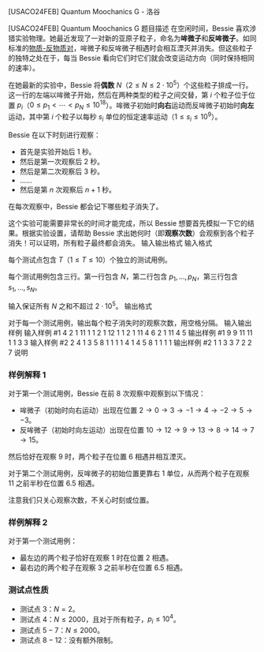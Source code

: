 



[USACO24FEB] Quantum Moochanics G - 洛谷














[USACO24FEB] Quantum Moochanics G
题目描述
在空闲时间，Bessie 喜欢涉猎实验物理。她最近发现了一对新的亚原子粒子，命名为**哞微子**和**反哞微子**。如同标准的[物质-反物质对](https://baike.baidu.com/item/%E5%8F%8D%E7%89%A9%E8%B4%A8/115035)，哞微子和反哞微子相遇时会相互湮灭并消失。但这些粒子的独特之处在于，每当 Bessie 看向它们时它们就会改变运动方向（同时保持相同的速率）。

在她最新的实验中，Bessie 将**偶数** $N$（$2\le N\le 2\cdot 10^5$）个这些粒子排成一行。这一行的左端以哞微子开始，然后在两种类型的粒子之间交替，第 $i$ 个粒子位于位置 $p_i$（$0\le p_1<\cdots <p_N\le 10^{18}$）。哞微子初始时**向右**运动而反哞微子初始时**向左**运动，其中第 $i$ 个粒子以每秒 $s_i$ 单位的恒定速率运动（$1\le s_i\le 10^9$）。

Bessie 在以下时刻进行观察：

- 首先是实验开始后 $1$ 秒。
- 然后是第一次观察后 $2$ 秒。
- 然后是第二次观察后 $3$ 秒。
- $\ldots \ldots$
- 然后是第 $n$ 次观察后 $n+1$ 秒。

在每次观察中，Bessie 都会记下哪些粒子消失了。

这个实验可能需要非常长的时间才能完成，所以 Bessie 想要首先模拟一下它的结果。根据实验设置，请帮助 Bessie 求出她何时（即**观察次数**）会观察到各个粒子消失！可以证明，所有粒子最终都会消失。
输入输出格式
输入格式

每个测试点包含 $T$（$1\le T\le 10$）个独立的测试用例。

每个测试用例包含三行。第一行包含 $N$，第二行包含 $p_1,\ldots,p_N$，第三行包含 $s_1,\ldots,s_N$。

输入保证所有 $N$ 之和不超过 $2\cdot 10^5$。 
输出格式

对于每一个测试用例，输出每个粒子消失时的观察次数，用空格分隔。 
输入输出样例
输入样例 #1
4
2
1 11
1 1
2
1 12
1 1
2
1 11
4 6
2
1 11
4 5
输出样例 #1
9 9
11 11
1 1
3 3
输入样例 #2
2
4
1 3 5 8
1 1 1 1
4
1 4 5 8
1 1 1 1
输出样例 #2
1 1 3 3
7 2 2 7
说明
### 样例解释 1

对于第一个测试用例，Bessie 在前 $8$ 次观察中观察到以下情况：

- 哞微子（初始时向右运动）出现在位置 $2\to 0\to 3\to −1\to 4\to −2\to 5\to −3$。
- 反哞微子（初始时向左运动）出现在位置 $10\to 12\to 9\to 13\to 8\to 14\to 7\to 15$。

然后恰好在观察 $9$ 时，两个粒子在位置 $6$ 相遇并相互湮灭。

对于第二个测试用例，反哞微子的初始位置更靠右 $1$
单位，从而两个粒子在观察 $11$ 之前半秒在位置 $6.5$ 相遇。

注意我们只关心观察次数，不关心时刻或位置。

### 样例解释 2

对于第一个测试用例：

- 最左边的两个粒子恰好在观察 $1$ 时在位置 $2$ 相遇。
- 最右边的两个粒子在观察 $3$ 之前半秒在位置 $6.5$ 相遇。

### 测试点性质

- 测试点 $3$：$N=2$。
- 测试点 $4$：$N\le 2000$，且对于所有粒子，$p_i\le 10^4$。
- 测试点 $5-7$：$N\le 2000$。
- 测试点 $8-12$：没有额外限制。






